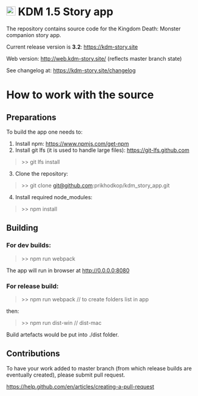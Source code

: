 # <img src="https://dl.dropboxusercontent.com/s/vr69eaqnvvm0kip/git_icon.png" width="24"> KDM 1.5 Story app



The repository contains source code for the Kingdom Death: Monster companion story app.

Current release version is **3.2**: https://kdm-story.site

Web version: http://web.kdm-story.site/  (reflects master branch state)

See changelog at: https://kdm-story.site/changelog

# How to work with the source

## Preparations

To build the app one needs to:

1. Install npm: https://www.npmjs.com/get-npm
2. Install git lfs (it is used to handle large files): https://git-lfs.github.com
> \>\> git lfs install
3. Clone the repository:
> \>\> git clone git@github.com:prikhodkop/kdm_story_app.git
4. Install required node_modules:
> \>\> npm install

## Building

### For dev builds:

> \>\> npm run webpack

The app will run in browser at http://0.0.0.0:8080

### For release build:

> \>\> npm run webpack // to create folders list in app

then:

> \>\> npm run dist-win // dist-mac

Build artefacts would be put into ./dist folder.

## Contributions

To have your work added to master branch (from which release builds are eventually created), please submit pull request.

https://help.github.com/en/articles/creating-a-pull-request
